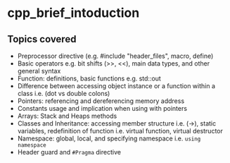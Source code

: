 # cpp_brief_intoduction

## Topics covered
* Preprocessor directive (e.g. #include "header_files", macro, define)
* Basic operators e.g. bit shifts (>>, <<), main data types, and other general syntax
* Function: definitions, basic functions e.g. std::out
* Difference between accessing object instance or a function within a class i.e. (dot vs double colons)
* Pointers: referencing and dereferencing memory address
* Constants usage and implication when using with pointers
* Arrays: Stack and Heaps methods
* Classes and Inheritance: accessing member structure i.e. (->), static variables, redefinition of function i.e. virtual function, virtual destructor
* Namespace: global, local, and specifying namespace i.e. `using namespace`
* Header guard and `#Pragma` directive
